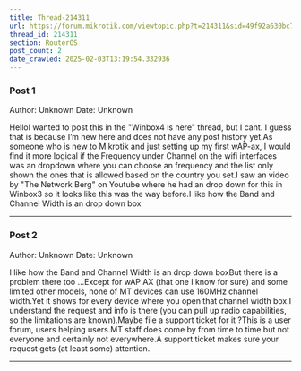 ```yaml
---
title: Thread-214311
url: https://forum.mikrotik.com/viewtopic.php?t=214311&sid=49f92a630bc7970d8ca50523be880e8f
thread_id: 214311
section: RouterOS
post_count: 2
date_crawled: 2025-02-03T13:19:54.332936
---
```


### Post 1
Author: Unknown
Date: Unknown

HelloI wanted to post this in the "Winbox4 is here" thread, but I cant. I guess that is because I’m new here and does not have any post history yet.As someone who is new to Mikrotik and just setting up my first wAP-ax, I would find it more logical if the Frequency under Channel on the wifi interfaces was an dropdown where you can choose an frequency and the list only shown the ones that is allowed based on the country you set.I saw an video by "The Network Berg" on Youtube where  he had an drop down for this in Winbox3 so it looks like this was the way before.I like how the Band and Channel Width  is an drop down box

---
### Post 2
Author: Unknown
Date: Unknown

I like how the Band and Channel Width  is an drop down boxBut there is a problem there too ...Except for wAP AX (that one I know for sure) and some limited other models, none of MT devices can use 160MHz channel width.Yet it shows for every device where you open that channel width box.I understand the request and info is there (you can pull up radio capabilities, so the limitations are known).Maybe file a support ticket for it ?This is a user forum, users helping users.MT staff does come by from time to time but not everyone and certainly not everywhere.A support ticket makes sure your request gets (at least some) attention.

---
